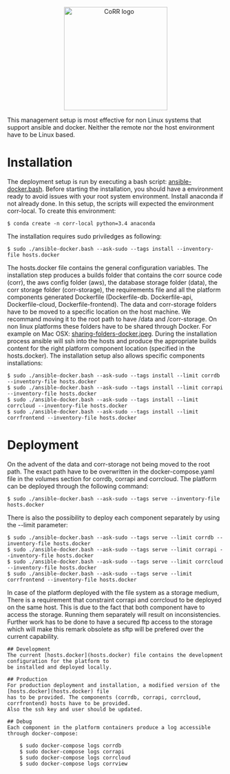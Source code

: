 <p align="center">
    <img src="https://rawgit.com/usnistgov/corr/master/corr-view/frontend/images/logo.svg"
         height="240"
         alt="CoRR logo"
         class="inline">
</p>

This management setup is most effective for non Linux systems that support
ansible and docker. Neither the remote nor the host environment have
to be Linux based.

# Installation
The deployment setup is run by executing a bash script: [ansible-docker.bash](ansible-docker.bash).
Before starting the installation, you should have a environment ready to avoid issues with your
root system environment. Install anaconda if not already done.
In this setup, the scripts will expected the environment corr-local. To create this environment:

	$ conda create -n corr-local python=3.4 anaconda

The installation requires sudo priviledges as following:

    $ sudo ./ansible-docker.bash --ask-sudo --tags install --inventory-file hosts.docker

The hosts.docker file contains the general configuration variables.
The installation step produces a builds folder that contains the corr source code (corr),
the aws config folder (aws), the database storage folder (data), the corr storage folder
(corr-storage), the requirements file and all the platform components generated Dockerfile
(Dockerfile-db. Dockerfile-api, Dockerfile-cloud, Dockerfile-frontend).
The data and corr-storage folders have to be moved to a specific location on the host machine.
We recommand moving it to the root path to have /data and /corr-storage.
On non linux platforms these folders have to be shared through Docker.
For example on Mac OSX: [sharing-folders-docker.jpeg](sharing-folders-docker.jpeg).
During the installation process ansible will ssh into the hosts and produce the appropriate
builds content for the right platform component location (specified in the hosts.docker).
The installation setup also allows specific components installations:

	$ sudo ./ansible-docker.bash --ask-sudo --tags install --limit corrdb --inventory-file hosts.docker
	$ sudo ./ansible-docker.bash --ask-sudo --tags install --limit corrapi --inventory-file hosts.docker
	$ sudo ./ansible-docker.bash --ask-sudo --tags install --limit corrcloud --inventory-file hosts.docker
	$ sudo ./ansible-docker.bash --ask-sudo --tags install --limit corrfrontend --inventory-file hosts.docker

# Deployment
On the advent of the data and corr-storage not being moved to the root path.
The exact path have to be overwritten in the docker-compose.yaml file in the volumes
section for corrdb, corrapi and corrcloud.
The platform can be deployed through the following command:

	$ sudo ./ansible-docker.bash --ask-sudo --tags serve --inventory-file hosts.docker

There is also the possibility to deploy each component separately by using the --limit
parameter:

	$ sudo ./ansible-docker.bash --ask-sudo --tags serve --limit corrdb --inventory-file hosts.docker
	$ sudo ./ansible-docker.bash --ask-sudo --tags serve --limit corrapi --inventory-file hosts.docker
	$ sudo ./ansible-docker.bash --ask-sudo --tags serve --limit corrcloud --inventory-file hosts.docker
	$ sudo ./ansible-docker.bash --ask-sudo --tags serve --limit corrfrontend --inventory-file hosts.docker

In case of the platform deployed with the file system as a storage medium, There is a requirement that
constraint corrapi and corrcloud to be deployed on the same host. This is due to the fact that both 
component have to access the storage. Running them separately will result on inconsistencies. Further
work has to be done to have a secured ftp access to the storage which will make this remark obsolete
as sftp will be prefered over the current capability.

    ## Development
    The current [hosts.docker](hosts.docker) file contains the development configuration for the platform to
    be installed and deployed locally.

    ## Production
    For production deployment and installation, a modified version of the [hosts.docker](hosts.docker) file
    has to be provided. The components (corrdb, corrapi, corrcloud, corrfrontend) hosts have to be provided.
    Also the ssh key and user should be updated.

    ## Debug
    Each component in the platform containers produce a log accessible through docker-compose:

    	$ sudo docker-compose logs corrdb
    	$ sudo docker-compose logs corrapi
    	$ sudo docker-compose logs corrcloud
    	$ sudo docker-compose logs corrview
